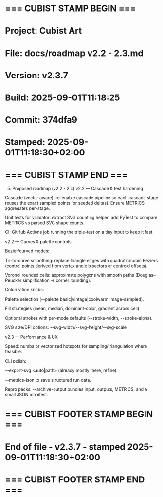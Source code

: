 # === CUBIST STAMP BEGIN ===
# Project: Cubist Art
# File: docs/roadmap v2.2 - 2.3.md
# Version: v2.3.7
# Build: 2025-09-01T11:18:25
# Commit: 374dfa9
# Stamped: 2025-09-01T11:18:30+02:00
# === CUBIST STAMP END ===
5) Proposed roadmap (v2.2 - 2.3)
v2.2 — Cascade & test hardening

Cascade (vector aware): re-enable cascade pipeline so each cascade stage reuses the exact sampled points (or seeded deltas). Ensure METRICS aggregates per-stage.

Unit tests for validator: extract SVG counting helper; add PyTest to compare METRICS vs parsed SVG shape counts.

CI: GitHub Actions job running the triple-test on a tiny input to keep it fast.

v2.2 — Curves & palette controls

Bezier/curved modes:

Tri-to-curve smoothing: replace triangle edges with quadratic/cubic Béziers (control points derived from vertex angle bisectors or centroid offsets).

Voronoi rounded cells: approximate polygons with smooth paths (Douglas–Peucker simplification → corner rounding).

Colorization knobs:

Palette selection (--palette basic|vintage|coolwarm|image-sampled).

Fill strategies (mean, median, dominant-color, gradient across cell).

Optional strokes with per-mode defaults (--stroke-width, --stroke-alpha).

SVG size/DPI options: --svg-width/--svg-height/--svg-scale.

v2.3 — Performance & UX

Speed: numba or vectorized hotspots for sampling/triangulation where feasible.

CLI polish:

--export-svg <auto|path> (already mostly there, refine).

--metrics-json <path> to save structured run data.

Repro packs: --archive-output bundles input, outputs, METRICS, and a small JSON manifest.

# === CUBIST FOOTER STAMP BEGIN ===
# End of file - v2.3.7 - stamped 2025-09-01T11:18:30+02:00
# === CUBIST FOOTER STAMP END ===
